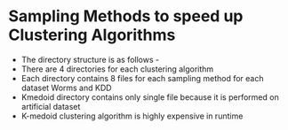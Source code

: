 # Sampling Methods to speed up Clustering Algorithms

- The directory structure is as follows -
- There are 4 directories for each clustering algorithm
- Each directory contains 8 files for each sampling method for each dataset Worms and KDD
- Kmedoid directory contains only single file because it is performed on artificial dataset
- K-medoid clustering algorithm is highly expensive in runtime